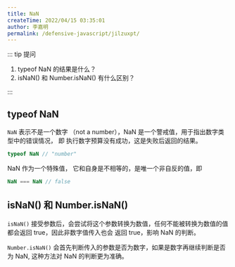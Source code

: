 ```yaml
---
title: NaN
createTime: 2022/04/15 03:35:01
author: 李嘉明
permalink: /defensive-javascript/jilzuxpt/
---
```


::: tip 提问

1. typeof NaN 的结果是什么？
2. isNaN() 和 Number.isNaN() 有什么区别？

:::

## typeof NaN

`NaN` 表示不是一个数字 （not a number），NaN 是一个警戒值，用于指出数字类型中的错误情况，
即 执行数字预算没有成功，这是失败后返回的结果。

```js
typeof NaN // "number"
```

NaN 作为一个特殊值， 它和自身是不相等的，是唯一个非自反的值，即

```js
NaN === NaN // false
```

## isNaN() 和 Number.isNaN()

`isNaN()` 接受参数后，会尝试将这个参数转换为数值，任何不能被转换为数值的值都会返回 true，因此非数字值传入也会
返回 true，影响 NaN 的判断。

`Number.isNaN()` 会首先判断传入的参数是否为数字，如果是数字再继续判断是否为 NaN, 这种方法对 NaN 的判断更为准确。
